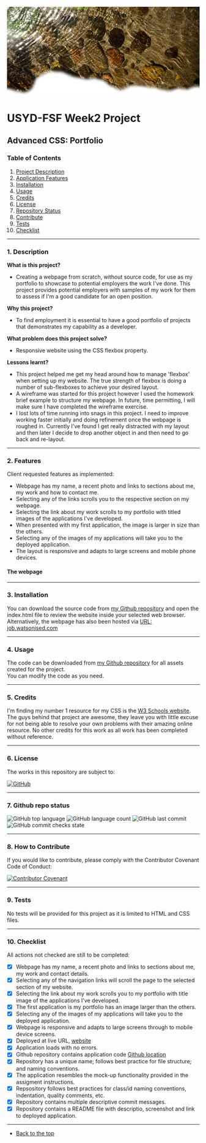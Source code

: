 ![Mark Watson](./img/PNG_header_extra-clean-water_1000x459.png)
# USYD-FSF Week2 Project
## Advanced CSS: Portfolio

### Table of Contents  
  
   1. [Project Description](#1-description)
   2. [Application Features](#2-features)
   3. [Installation](#3-installation)
   4. [Usage](#4-usage)
   5. [Credits](#5-credits)
   6. [License](#6-license)
   7. [Repository Status](#7-github-repo-status)
   8. [Contribute](#8-how-to-contribute)
   9. [Tests](#9-tests)
   10. [Checklist](#10-checklist)

---
### 1. Description  
**What is this project?**  
* Creating a webpage from scratch, without source code, for use as my portfolio to showcase to potential employers the work I've done.  This project provides potential employers with samples of my work for them to assess if I'm a good candidate for an open position.  

**Why this project?**  
* To find employment it is essential to have a good portfolio of projects that demonstrates my capability as a developer. 

**What problem does this project solve?**  
* Responsive website using the CSS flexbox property.

**Lessons learnt?**  
* This project helped me get my head around how to manage 'flexbox' when setting up my website. The true strength of flexbox is doing a number of sub-flexboxes to achieve your desired layout.
* A wireframe was started for this project however I used the homework brief example to structure my webpage.  In future, time permitting, I will make sure I have completed the wireframe exercise.
* I lost lots of time running into snags in this project.  I need to improve working faster initially and doing refinement once the webpage is roughed in. Currently I've found I get really distracted with my layout and then later I decide to drop another object in and then need to go back and re-layout.

---
### 2. Features  
Client requested features as implemented:  
- Webpage has my name, a recent photo and links to sections about me, my work and how to contact me.
- Selecting any of the links scrolls you to the respective section on my webpage.
- Selecting the link about my work scrolls to my portfolio with titled images of the applications I've developed.
- When presented with my first application, the image is larger in size than the others.
- Selecting any of the images of my applications will take you to the deployed application.
- The layout is responsive and adapts to large screens and mobile phone devices.

#### The webpage

---
### 3. Installation  
You can download the source code from [my Github repository](https://github.com/Mark33Mark/my-portfolio)  and open the index.html file to review the website inside your selected web browser.  
Alternatively, the webpage has also been hosted via [URL: job.watsonised.com](https://job.watsonised.com)

---
### 4. Usage  
The code can be downloaded from [my Github repository](https://github.com/Mark33Mark/my-portfolio) for all assets created for the project.  
You can modify the code as you need.

---
### 5. Credits  
I'm finding my number 1 resource for my CSS is the [W3 Schools website](https://www.w3schools.com).  The guys behind that project are awesome, they leave you with little excuse for not being able to resolve your own problems with their amazing online resource. No other credits for this work as all work has been completed without reference.

---
### 6. License  
 The works in this repository are subject to:  

[![GitHub](https://img.shields.io/github/license/Mark33Mark/code-refactor-usyd-unit1)](docs/LICENSE.md)

---
### 7. Github repo status  

![GitHub top language](https://img.shields.io/github/languages/top/Mark33Mark/code-refactor-usyd-unit1)
![GitHub language count](https://img.shields.io/github/languages/count/Mark33Mark/code-refactor-usyd-unit1)
![GitHub last commit](https://img.shields.io/github/last-commit/Mark33Mark/code-refactor-usyd-unit1)
![GitHub commit checks state](https://img.shields.io/github/checks-status/Mark33Mark/code-refactor-usyd-unit1/787dcdef0c7fbc2b3f8fdeee90943cad9161bd7f)

---
### 8. How to Contribute
 If you would like to contribute, please comply with the Contributor Covenant Code of Conduct:  

[![Contributor Covenant](https://img.shields.io/badge/Contributor%20Covenant-2.1-4baaaa.svg)](docs/code_of_conduct.md)

---
### 9. Tests  
No tests will be provided for this project as it is limited to HTML and CSS files. 

---
### 10. Checklist  
 All actions not checked are still to be completed:
  * [x]  Webpage has my name, a recent photo and links to sections about me, my work and contact details.
  * [x]  Selecting any of the navigation links will scroll the page to the selected section of my website.
  * [x]  Selecting the link about my work scrolls you to my portfolio with title image of the applications I've developed.
  * [x]  The first application is my portfolio has an image larger than the others.
  * [x]  Selecting any of the images of my applications will take you to the deployed application.
  * [x]  Webpage is responsive and adapts to large screens through to mobile device screens.
  * [x]  Deployed at live URL, [website](https://job.watsonised.com) 
  * [x]  Application loads with no errors.
  * [x]  Github repository contains application code [Github location](https://github.com/Mark33Mark/my-portfolio)
  * [x]  Repository has a unique name; follows best practice for file structure; and naming conventions.
  * [x]  The application resembles the mock-up functionality provided in the assigment instructions.
  * [x]  Repsository follows best practices for class/id naming conventions, indentation, quality comments, etc.
  * [x]  Repository contains multiple descriptive commit messages.
  * [x]  Repository contains a README file with descriptio, screenshot and link to deployed application.
---

- [Back to the top](#usyd-fsf-week2-project)